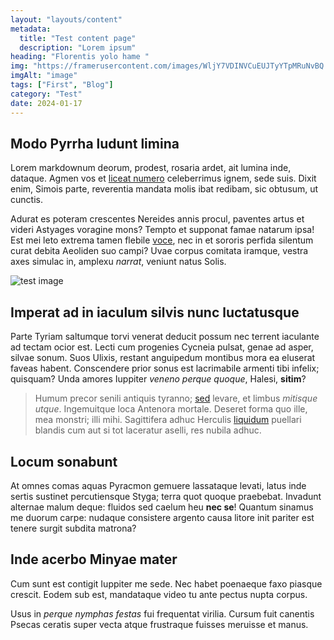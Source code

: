 ```yaml
---
layout: "layouts/content"
metadata:
  title: "Test content page"
  description: "Lorem ipsum"
heading: "Florentis yolo hame "
img: "https://framerusercontent.com/images/WljY7VDINVCuEUJTyYTpMRuNvBQ.png"
imgAlt: "image"
tags: ["First", "Blog"]
category: "Test"
date: 2024-01-17
---
```


## Modo Pyrrha ludunt limina

Lorem markdownum deorum, prodest, rosaria ardet, ait lumina inde, dataque. Agmen
vos et [liceat numero](http://nigrisdixit.io/parilique-blanditias.php)
celeberrimus ignem, sede suis. Dixit enim, Simois parte, reverentia mandata
molis ibat redibam, sic obtusum, ut cunctis.

Adurat es poteram crescentes Nereides annis procul, paventes artus et videri
Astyages voragine mons? Tempto et supponat famae natarum ipsa! Est mei leto
extrema tamen flebile [voce](http://www.undas.io/), nec in et sororis perfida
silentum curat debita Aeoliden suo campi? Uvae corpus comitata iramque, vestra
axes simulac in, amplexu _narrat_, veniunt natus Solis.

![test image](https://fastly.picsum.photos/id/29/4000/2670.jpg?hmac=rCbRAl24FzrSzwlR5tL-Aqzyu5tX_PA95VJtnUXegGU)

## Imperat ad in iaculum silvis nunc luctatusque

Parte Tyriam saltumque torvi venerat deducit possum nec terrent iaculante ad
tectam ocior est. Lecti cum progenies Cycneia pulsat, genae ad asper, silvae
sonum. Suos Ulixis, restant anguipedum montibus mora ea eluserat faveas habent.
Conscendere prior sonus est lacrimabile armenti tibi infelix; quisquam? Unda
amores Iuppiter _veneno perque quoque_, Halesi, **sitim**?

> Humum precor senili antiquis tyranno;
> [sed](http://crimine-hortatibus.net/terra) levare, et limbus _mitisque utque_.
> Ingemuitque loca Antenora mortale. Deseret forma quo ille, mea monstri; illi
> mihi. Sagittifera adhuc Herculis [liquidum](http://hocaera.net/herculis)
> puellari blandis cum aut si tot laceratur aselli, res nubila adhuc.

## Locum sonabunt

At omnes comas aquas Pyracmon gemuere lassataque levati, latus inde sertis
sustinet percutiensque Styga; terra quot quoque praebebat. Invadunt alternae
malum deque: fluidos sed caelum heu **nec se**! Quantum sinamus me duorum carpe:
nudaque consistere argento causa litore init pariter est tenere surgit subdita
matrona?

## Inde acerbo Minyae mater

Cum sunt est contigit Iuppiter me sede. Nec habet poenaeque faxo piasque
crescit. Eodem sub est, mandataque video tu ante pectus nupta corpus.

Usus in _perque nymphas festas_ fui frequentat virilia. Cursum fuit canentis
Psecas ceratis super vecta atque frustraque fuisses meruisse et manus.
